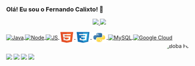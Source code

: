 ### Olá! Eu sou o Fernando Calixto! 👋

<div align="center">
  <a href="https://github.com/Calixto29">
  <img height="180em" src="https://github-readme-stats.vercel.app/api?username=Calixto29&show_icons=true&theme=tokyonight&include_all_commits=true&count_private=true"/>
  <img height="180em" src="https://github-readme-stats.vercel.app/api/top-langs/?username=Calixto29&layout=compact&langs_count=7&theme=tokyonight"/>
</div>
  <div style="display: inline_block"><br>
  <img align="center" alt="Java" height="30" width="40" src="https://cdn.jsdelivr.net/gh/devicons/devicon/icons/java/java-original-wordmark.svg">
  <img align="center" alt="Node" height="30" width="40" src="https://cdn.jsdelivr.net/gh/devicons/devicon/icons/nodejs/nodejs-original-wordmark.svg">
  <img align="center" alt="JS" height="30" width="40" src="https://cdn.jsdelivr.net/gh/devicons/devicon/icons/javascript/javascript-plain.svg">
  <img align="center" alt="HTML" height="30" width="40" src="https://raw.githubusercontent.com/devicons/devicon/master/icons/html5/html5-original.svg">
  <img align="center" alt="CSS" height="30" width="40" src="https://raw.githubusercontent.com/devicons/devicon/master/icons/css3/css3-original.svg">
  <img align="center" alt="Python" height="30" width="40" src="https://raw.githubusercontent.com/devicons/devicon/master/icons/python/python-original.svg">
  <img align="center" alt="MySQL" height="30" width="40" src="https://cdn.jsdelivr.net/gh/devicons/devicon/icons/mysql/mysql-original-wordmark.svg">
  <img align="center" alt="Google Cloud" height="30" width="40" src="https://cdn.jsdelivr.net/gh/devicons/devicon/icons/googlecloud/googlecloud-original.svg">
  <img align="right" alt="Boba Fett" height="150" style="border-radius:50px;" src="https://64.media.tumblr.com/fbfff9d294b4532c8f084716ec9393e2/015c3dcbdef3447b-45/s250x250_c1/bcd90864eda4591ed4430caafc59aac65df4c1af.gifv">
</div>
  
  ##
  
<div> 
  <a href="https://instagram.com/fernandocalixtojr" target="_blank"><img src="https://img.shields.io/badge/-Instagram-%23E4405F?style=for-the-badge&logo=instagram&logoColor=white" target="_blank"></a>
 	<a href = "mailto:fernando.junior2906@gmail.com"><img src="https://img.shields.io/badge/-Gmail-%23333?style=for-the-badge&logo=gmail&logoColor=white" target="_blank"></a>
  <a href="https://www.linkedin.com/in/fernando-calixto-409319151/" target="_blank"><img src="https://img.shields.io/badge/-LinkedIn-%230077B5?style=for-the-badge&logo=linkedin&logoColor=white" target="_blank"></a> 
  <a href="https://www.facebook.com/nandocalixto" target="_blank"><img src="https://img.shields.io/badge/Facebook-1877F2?style=for-the-badge&logo=facebook&logoColor=white" target="_blank"></a>
 
 </div>
  
            
          

          
         
          
            
            
          
          
